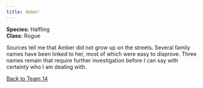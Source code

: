 ```yaml
---
title: Amber
---
```


**Species:** Halfling  
**Class:** Rogue  

Sources tell me that Amber did not grow up on the streets. Several family names have been linked to her, most of which were easy to disprove. Three names remain that require further investigation before I can say with certainty who I am dealing with.

[Back to Team 14](./team_14.md)

